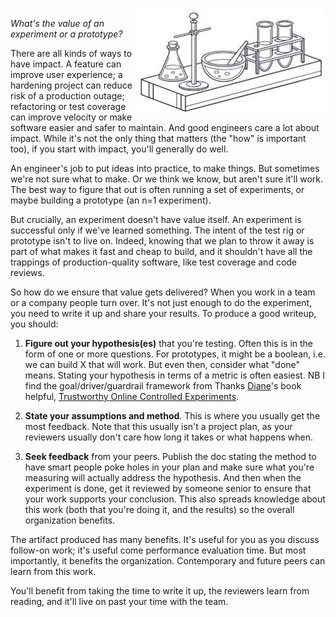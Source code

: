 <!--
.. title: Learn From Experiments
.. slug: experiments
.. date: 2025-09-23 11:00:00 UTC-07:00
.. tags: Management,Data
.. type: text
-->

<img style="float:right" class="postimage" src="/f/experiment.jpeg" alt="Line art of an experiment" width=60%>

_What's the value of an experiment or a prototype?_

There are all kinds of ways to have impact. A feature can improve user
experience; a hardening project can reduce risk of a production outage;
refactoring or test coverage can improve velocity or make software easier and
safer to maintain. And good engineers care a lot about impact. While it's not
the only thing that matters (the "how" is important too), if you start with
impact, you'll generally do well.

An engineer's job to put ideas into practice, to make things. But sometimes
we're not sure what to make. Or we think we know, but aren't sure it'll work.
The best way to figure that out is often running a set of experiments, or maybe
building a prototype (an n=1 experiment).

But crucially, an experiment doesn't have value itself. An experiment is
successful only if we've learned something. The intent of the test rig or
prototype isn't to live on. Indeed, knowing that we plan to throw it away is
part of what makes it fast and cheap to build, and it shouldn't have all the
trappings of production-quality software, like test coverage and code reviews.

So how do we ensure that value gets delivered? When you work in a team or a
company people turn over. It's not just enough to do the experiment, you need to
write it up and share your results. To produce a good writeup, you should:

1. **Figure out your hypothesis(es)** that you're testing. Often this is in the
   form of one or more questions. For prototypes, it might be a boolean, i.e. we
   can build X that will work. But even then, consider what "done" means.
   Stating your hypothesis in terms of a metric is often easiest. NB I find the
   goal/driver/guardrail framework from Thanks [Diane][]'s book helpful,
   [Trustworthy Online Controlled Experiments][book]. 

2. **State your assumptions and method**. This is where you usually get the most
   feedback. Note that this usually isn't a project plan, as your reviewers
   usually don't care how long it takes or what happens when. 

3. **Seek feedback** from your peers. Publish the doc stating the method to have
   smart people poke holes in your plan and make sure what you're measuring will
   actually address the hypothesis. And then when the experiment is done, get it
   reviewed by someone senior to ensure that your work supports your conclusion.
   This also spreads knowledge about this work (both that you're doing it, and
   the results) so the overall organization benefits.

The artifact produced has many benefits. It's useful for you as you discuss
follow-on work; it's useful come performance evaluation time. But most
importantly, it benefits the organization. Contemporary and future peers can
learn from this work. 

You'll benefit from taking the time to write it up, the reviewers learn from
reading, and it'll live on past your time with the team.

[Diane]: https://research.google/people/author3770/?&type=google
[book]: https://www.google.com/books/edition/Trustworthy_Online_Controlled_Experiment/TFjPDwAAQBAJ?hl=en&gbpv=1